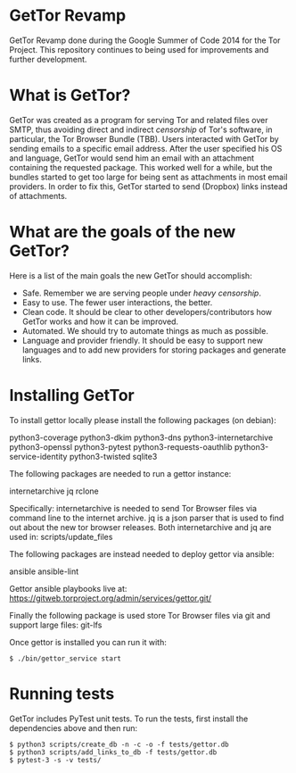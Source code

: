 GetTor Revamp
=============

GetTor Revamp done during the Google Summer of Code 2014 for the Tor Project.
This repository continues to being used for improvements and further
development.

What is GetTor?
===============

GetTor was created as a program for serving Tor and related files over SMTP,
thus avoiding direct and indirect _censorship_ of Tor's software, in particular,
the Tor Browser Bundle (TBB). Users interacted with GetTor by sending emails
to a specific email address. After the user specified his OS and language,
GetTor would send him an email with an attachment containing the requested
package. This worked well for a while, but the bundles started to get too
large for being sent as attachments in most email providers. In order to fix
this, GetTor started to send (Dropbox) links instead of attachments.

What are the goals of the new GetTor?
=====================================

Here is a list of the main goals the new GetTor should accomplish:

 * Safe. Remember we are serving people under _heavy censorship_.
 * Easy to use. The fewer user interactions, the better.
 * Clean code. It should be clear to other developers/contributors how GetTor
 works and how it can be improved.
 * Automated. We should try to automate things as much as possible.
 * Language and provider friendly. It should be easy to support new languages
 and to add new providers for storing packages and generate links.

Installing GetTor
=================

To install gettor locally please install the following packages (on debian):

python3-coverage
python3-dkim
python3-dns
python3-internetarchive
python3-openssl
python3-pytest
python3-requests-oauthlib
python3-service-identity
python3-twisted
sqlite3

The following packages are needed to run a gettor instance:

internetarchive
jq
rclone

Specifically:
internetarchive is needed to send Tor Browser files via command line to the internet archive.
jq is a json parser that is used to find out about the new tor browser releases.
Both internetarchive and jq are used in: scripts/update_files

The following packages are instead needed to deploy gettor via ansible:

ansible
ansible-lint

Gettor ansible playbooks live at: https://gitweb.torproject.org/admin/services/gettor.git/

Finally the following package is used store Tor Browser files via git and support large files:
git-lfs



Once gettor is installed you can run it with:

```
$ ./bin/gettor_service start
```

Running tests
=================

GetTor includes PyTest unit tests. To run the tests, first install the dependencies above and then run:


```
$ python3 scripts/create_db -n -c -o -f tests/gettor.db
$ python3 scripts/add_links_to_db -f tests/gettor.db
$ pytest-3 -s -v tests/
```
